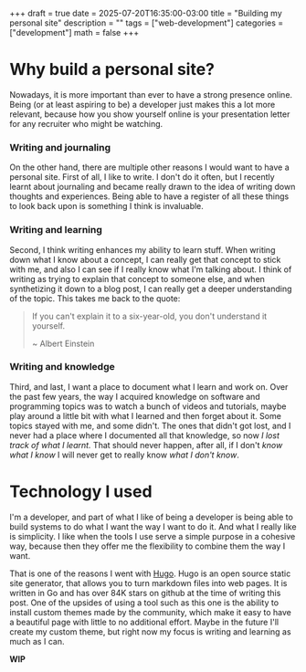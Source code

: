 +++ 
draft = true
date = 2025-07-20T16:35:00-03:00
title = "Building my personal site"
description = ""
tags = ["web-development"]
categories = ["development"]
math = false
+++

# Why build a personal site?

Nowadays, it is more important than ever to have a strong presence online. Being
(or at least aspiring to be) a developer just makes this a lot more relevant,
because how you show yourself online is your presentation letter for any
recruiter who might be watching.

### Writing and journaling
On the other hand, there are multiple other reasons I would want to have a
personal site. First of all, I like to write. I don't do it often, but I
recently learnt about journaling and became really drawn to the idea of writing
down thoughts and experiences. Being able to have a register of all these things
to look back upon is something I think is invaluable. 

### Writing and learning
Second, I think writing enhances my ability to learn stuff. When writing down
what I know about a concept, I can really get that concept to stick with me, and
also I can see if I really know what I'm talking about. I think of writing as
trying to explain that concept to someone else, and when synthetizing it down to
a blog post, I can really get a deeper understanding of the topic. This takes me
back to the quote:

> If you can't explain it to a six-year-old, you don't understand it yourself.
> 
> ~ Albert Einstein

### Writing and knowledge
Third, and last, I want a place to document what I learn and work on. Over the
past few years, the way I acquired knowledge on software and programming topics
was to watch a bunch of videos and tutorials, maybe play around a little bit
with what I learned and then forget about it. Some topics stayed with me, and
some didn't. The ones that didn't got lost, and I never had a place where I
documented all that knowledge, so now *I lost track of what I learnt.* That
should never happen, after all, if I don't *know what I know* I will never get
to really know *what I don't know*.

# Technology I used 

I'm a developer, and part of what I like of being a developer is being able to
build systems to do what I want the way I want to do it. And what I really
like is simplicity. I like when the tools I use serve a simple purpose in a
cohesive way, because then they offer me the flexibility to combine them the way
I want.

That is one of the reasons I went with [Hugo](https://gohugo.io/). Hugo is an
open source static site generator, that allows you to turn markdown files into
web pages. It is written in Go and has over 84K stars on github at the time of
writing this post. One of the upsides of using a tool such as this one is the
ability to install custom themes made by the community, which make it easy to
have a beautiful page with little to no additional effort. Maybe in the future
I'll create my custom theme, but right now my focus is writing and learning as
much as I can.

**WIP**

